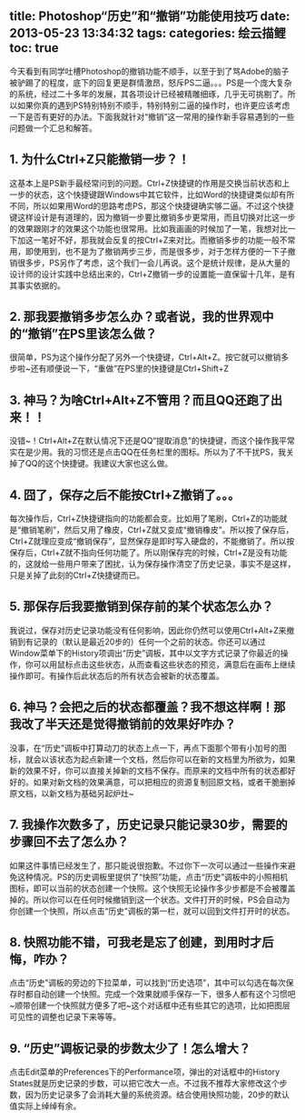 title: Photoshop“历史”和“撤销”功能使用技巧
date: 2013-05-23 13:34:32
tags:
categories: 绘云描鲤
toc: true
---

今天看到有同学吐槽Photoshop的撤销功能不顺手，以至于到了骂Adobe的脑子被驴踢了的程度，底下的回复更是群情激昂，怒斥PS二逼。。。PS是一个庞大复杂的系统，经过二十多年的发展，其各项设计已经被精雕细琢，几乎无可挑剔了。所以如果你真的遇到PS特别特别不顺手，特别特别二逼的操作时，也许更应该考虑一下是否有更好的办法。下面我就针对“撤销”这一常用的操作新手容易遇到的一些问题做一个汇总和解答。

## 1. 为什么Ctrl+Z只能撤销一步？！

这基本上是PS新手最经常问到的问题。Ctrl+Z快捷键的作用是交换当前状态和上一步的状态，这个快捷键跟Windows中其它软件，比如Word的快捷键类似却有所不同，所以如果用Word的思路考虑PS，那这个快捷键确实够二逼。不过这个快捷键这样设计是有道理的，因为撤销一步要比撤销多步更常用，而且切换对比这一步的效果跟刚才的效果这个功能也很常用。比如我画画的时候加了一笔，我想对比一下加这一笔好不好，那我就会反复的按Ctrl+Z来对比。而撤销多步的功能一般不常用，即使用到，也不是为了撤销两步三步，而是很多步，对于怎样方便的一下子撤销很多步，PS另作了考虑，这个我们一会儿再说。这个是统计规律，是从大量的设计师的设计实践中总结出来的，Ctrl+Z撤销一步的设置能一直保留十几年，是有其事实依据的。

<!--more-->

## 2. 那我要撤销多步怎么办？或者说，我的世界观中的“撤销”在PS里该怎么做？

很简单，PS为这个操作分配了另外一个快捷键，Ctrl+Alt+Z。按它就可以撤销多步啦~还有顺便说一下，“重做”在PS里的快捷键是Ctrl+Shift+Z

## 3. 神马？为啥Ctrl+Alt+Z不管用？而且QQ还跑了出来！！

没错~！Ctrl+Alt+Z在默认情况下还是QQ“提取消息”的快捷键，而这个操作我平常实在是少用。我的习惯还是点击QQ在任务栏里的图标。所以为了不干扰PS，我关掉了QQ的这个快捷键。我建议大家也这么做。

## 4. 囧了，保存之后不能按Ctrl+Z撤销了。。。

每次操作后，Ctrl+Z快捷键指向的功能都会变。比如用了笔刷，Ctrl+Z的功能就是“撤销笔刷”，然后又用了橡皮，Ctrl+Z就又变成“撤销橡皮”。所以按了保存后，Ctrl+Z就理应变成“撤销保存”，显然保存是即时写入硬盘的，不能撤销了。所以按保存后，Ctrl+Z就不指向任何功能了。所以刚保存完的时候，Ctrl+Z是没有功能的，这就给一些用户带来了困扰，认为保存操作清空了历史记录，事实不是这样，只是关掉了此刻的Ctrl+Z快捷键而已。

## 5. 那保存后我要撤销到保存前的某个状态怎么办？

我说过，保存对历史记录功能没有任何影响，因此你仍然可以使用Ctrl+Alt+Z来撤销到有记录的（默认是最近20步的）任何一个之前的状态。你还可以通过Window菜单下的History项调出“历史”调板，其中以文字方式记录了你最近的操作，你可以用鼠标点击这些状态，从而查看这些状态的预览，满意后在画布上继续操作即可。有操作后此状态后的所有状态会被新的状态覆盖。

## 6. 神马？会把之后的状态都覆盖？我不想这样啊！那我改了半天还是觉得撤销前的效果好咋办？

没事，在“历史”调板中打算动刀的状态上点一下，再点下面那个带有小加号的图标，就会以该状态为起点新建一个文档，然后你可以在新的文档里为所欲为，如果新的效果不好，你可以直接关掉新的文档不保存。而原来的文档中所有的状态都好好的。如果对新文档的效果满意，可以把相应的资源复制回原文档，或者干脆删掉原文档，以新文档为基础另起炉灶~

## 7. 我操作次数多了，历史记录只能记录30步，需要的步骤回不去了怎么办？

如果这件事情已经发生了，那只能说很抱歉。不过你下一次可以通过一些操作来避免这种情况。PS的历史调板里提供了“快照”功能，点击“历史”调板中的小照相机图标，即可以当前的状态创建一个快照。这个快照无论操作多少步都是不会被覆盖掉的。所以你可以在任何时候撤销到这一个状态。文件打开的时候，PS会自动为你创建一个快照，所以点击“历史”调板的第一栏，就可以回到文件打开时的状态。

## 8. 快照功能不错，可我老是忘了创建，到用时才后悔，咋办？

点击“历史”调板的旁边的下拉菜单，可以找到“历史选项”，其中可以勾选在每次保存时都自动创建一个快照。完成一个效果就顺手保存一下，很多人都有这个习惯吧~顺带创建一个快照就方便多了吧~这个对话框中还有些其它的选项，比如把图层可见性的调整也记录下来等等。

## 9. “历史”调板记录的步数太少了！怎么增大？

点击Edit菜单的Preferences下的Performance项，弹出的对话框中的History States就是历史记录的步数，可以把它改大一点。不过我不推荐大家修改这个步数，因为历史记录多了会消耗大量的系统资源。结合使用快照功能，20步的默认值实际上绰绰有余。
